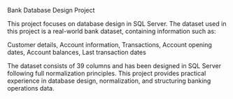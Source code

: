 Bank Database Design Project

This project focuses on database design in SQL Server. The dataset used in this project is a real-world bank dataset, containing information such as:

Customer details,
Account information,
Transactions,
Account opening dates,
Account balances,
Last transaction dates

The dataset consists of 39 columns and has been designed in SQL Server following full normalization principles. This project provides practical experience in database design, normalization, and structuring banking operations data.
